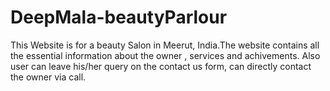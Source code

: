 # DeepMala-beautyParlour

This Website is for a beauty Salon in Meerut, India.The website contains all the essential information about the owner , services and achivements.
Also user can leave his/her query on the contact us form, can directly contact the owner via call.
